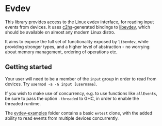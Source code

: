 Evdev
=====

This library provides access to the Linux [evdev](https://en.wikipedia.org/wiki/Evdev) interface, for reading input events from devices. It uses [c2hs](https://github.com/haskell/c2hs/wiki/User-Guide)-generated bindings to [libevdev](https://www.freedesktop.org/wiki/Software/libevdev/), which should be available on almost any modern Linux distro.

It aims to expose the full set of functionality exposed by `libevdev`, while providing stronger types, and a higher level of abstraction - no worrying about memory management, ordering of operations etc.

Getting started
---------------
Your user will need to be a member of the `input` group in order to read from devices. Try `usermod -a -G input [username]`.

If you wish to make use of concurrency, e.g. to use functions like `allEvents`, be sure to pass the option `-threaded` to GHC, in order to enable the threaded runtime.

The [evdev-examples](https://github.com/georgefst/evdev/tree/master/evdev-examples) folder contains a basic `evtest` clone, with the added ability to read events from multiple devices concurrently.
